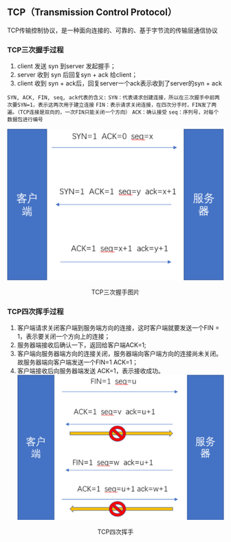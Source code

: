 ## TCP（Transmission Control Protocol）
TCP传输控制协议，是一种面向连接的、可靠的、基于字节流的传输层通信协议

### TCP三次握手过程
1. client 发送 syn 到server 发起握手；
2. server 收到 syn 后回复syn + ack 给client；
3. client 收到 syn + ack后，回复server一个ack表示收到了server的syn + ack

`SYN, ACK, FIN, seq, ack代表的含义:`
`SYN：代表请求创建连接，所以在三次握手中前两次要SYN=1，表示这两次用于建立连接`
`FIN：表示请求关闭连接，在四次分手时，FIN发了两遍。（TCP连接是双向的，一次FIN只能关闭一个方向）`
`ACK：确认接受`
`seq：序列号，对每个数据包进行编号`

![TCP三次握手图片](./images/三次握手.png)
<center>TCP三次握手图片</center>

### TCP四次挥手过程
1. 客户端请求关闭客户端到服务端方向的连接，这时客户端就要发送一个FIN = 1，表示要关闭一个方向上的连接；
2. 服务器端接收后确认一下，返回给客户端ACK=1;
3. 客户端向服务器端方向的连接关闭，服务器端向客户端方向的连接尚未关闭。故服务器端向客户端发送一个FIN=1 ACK=1；
4. 客户端接收后向服务器端发送 ACK=1，表示接收成功。
![TCP四次挥手图片](./images/四次挥手.png)
<center>TCP四次挥手</center>